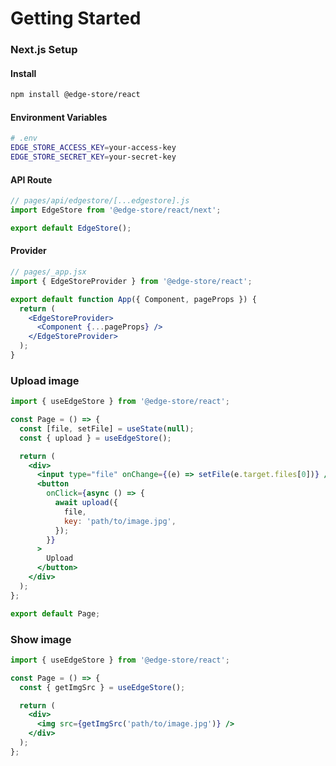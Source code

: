 # Getting Started

### Next.js Setup

#### Install

```bash
npm install @edge-store/react
```

#### Environment Variables

```bash
# .env
EDGE_STORE_ACCESS_KEY=your-access-key
EDGE_STORE_SECRET_KEY=your-secret-key
```

#### API Route

```jsx
// pages/api/edgestore/[...edgestore].js
import EdgeStore from '@edge-store/react/next';

export default EdgeStore();
```

#### Provider

```jsx
// pages/_app.jsx
import { EdgeStoreProvider } from '@edge-store/react';

export default function App({ Component, pageProps }) {
  return (
    <EdgeStoreProvider>
      <Component {...pageProps} />
    </EdgeStoreProvider>
  );
}
```

### Upload image

```jsx
import { useEdgeStore } from '@edge-store/react';

const Page = () => {
  const [file, setFile] = useState(null);
  const { upload } = useEdgeStore();

  return (
    <div>
      <input type="file" onChange={(e) => setFile(e.target.files[0])} />
      <button
        onClick={async () => {
          await upload({
            file,
            key: 'path/to/image.jpg',
          });
        }}
      >
        Upload
      </button>
    </div>
  );
};

export default Page;
```

### Show image

```jsx
import { useEdgeStore } from '@edge-store/react';

const Page = () => {
  const { getImgSrc } = useEdgeStore();

  return (
    <div>
      <img src={getImgSrc('path/to/image.jpg')} />
    </div>
  );
};
```
